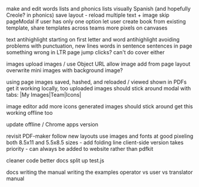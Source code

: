 make and edit words lists and phonics lists visually
Spanish (and hopefully Creole? in phonics)
save layout - reload multiple text + image
skip pageModal if user has only one option
let user create book from existing template, share templates across teams
more pixels on canvases

text
  antihighlight starting on first letter and word
  antihighlight avoiding problems with punctuation, new lines
  words in sentence
  sentences in page
  something wrong in LTR page jump clicks? can't do cover either

images
  upload images / use Object URL
  allow image add from page layout
  overwrite mini images with background image?

using page images
  saved, hashed, and reloaded / viewed
  shown in PDFs
  get it working locally, too
  uploaded images should stick around
  modal with tabs: |My Images|Team|Icons|

image editor
  add more icons
  generated images should stick around
  get this working offline too

update offline / Chrome apps version

revisit PDF-maker
  follow new layouts
  use images and fonts at good pixeling
  both 8.5x11 and 5.5x8.5 sizes - add folding line
  client-side version takes priority - can always be added to website rather than pdfkit

cleaner code
  better docs
  split up test.js

docs
  writing the manual
  writing the examples
  operator vs user vs translator manual
